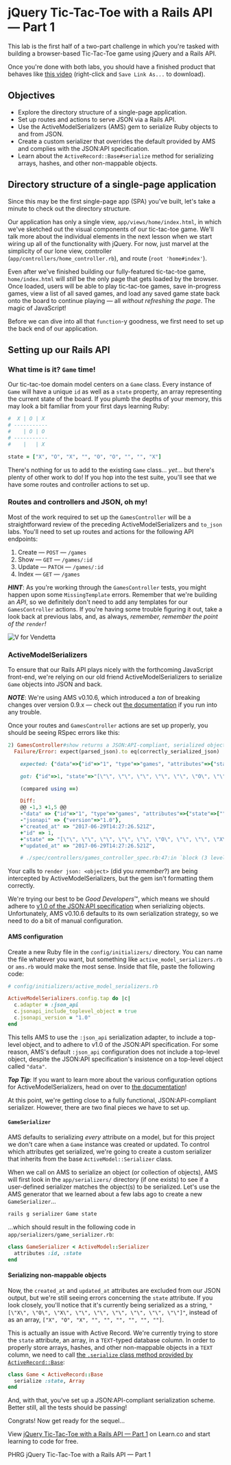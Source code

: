 # jQuery Tic-Tac-Toe with a Rails API — Part 1

This lab is the first half of a two-part challenge in which you're tasked with building a browser-based Tic-Tac-Toe game using jQuery and a Rails API.

Once you're done with both labs, you should have a finished product that behaves like [this video](http://flatiron-videos.s3.amazonaws.com/Learn%20Curriculum%20Helpers/ttt.mov) (right-click and `Save Link As...` to download).

## Objectives
- Explore the directory structure of a single-page application.
- Set up routes and actions to serve JSON via a Rails API.
- Use the ActiveModelSerializers (AMS) gem to serialize Ruby objects to and from JSON.
- Create a custom serializer that overrides the default provided by AMS and complies with the JSON:API specification.
- Learn about the `ActiveRecord::Base#serialize` method for serializing arrays, hashes, and other non-mappable objects.

## Directory structure of a single-page application
Since this may be the first single-page app (SPA) you've built, let's take a minute to check out the directory structure.

Our application has only a single view, `app/views/home/index.html`, in which we've sketched out the visual components of our tic-tac-toe game. We'll talk more about the individual elements in the next lesson when we start wiring up all of the functionality with jQuery. For now, just marvel at the simplicity of our lone view, controller (`app/controllers/home_controller.rb`), and route (`root 'home#index'`).

Even after we've finished building our fully-featured tic-tac-toe game, `home/index.html` will _still_ be the only page that gets loaded by the browser. Once loaded, users will be able to play tic-tac-toe games, save in-progress games, view a list of all saved games, and load any saved game state back onto the board to continue playing — all _without refreshing the page_. The magic of JavaScript!

Before we can dive into all that `function`-y goodness, we first need to set up the back end of our application.

## Setting up our Rails API

### What time is it? `Game` time!
Our tic-tac-toe domain model centers on a `Game` class. Every instance of `Game` will have a unique `id` as well as a `state` property, an array representing the current state of the board. If you plumb the depths of your memory, this may look a bit familiar from your first days learning Ruby:
```ruby
#  X | O | X
# -----------
#    | O | O
# -----------
#    |   | X

state = ["X", "O", "X", "", "O", "O", "", "", "X"]
```

There's nothing for us to add to the existing `Game` class... _yet_... but there's plenty of other work to do! If you hop into the test suite, you'll see that we have some routes and controller actions to set up.

### Routes and controllers and JSON, oh my!
Most of the work required to set up the `GamesController` will be a straightforward review of the preceding ActiveModelSerializers and `to_json` labs. You'll need to set up routes and actions for the following API endpoints:
1. Create — `POST` — `/games`
2. Show — `GET` — `/games/:id`
3. Update — `PATCH` — `/games/:id`
4. Index — `GET` — `/games`

***HINT***: As you're working through the `GamesController` tests, you might happen upon some `MissingTemplate` errors. Remember that we're building an *API*, so we definitely don't need to add any templates for our `GamesController` actions. If you're having some trouble figuring it out, take a look back at previous labs, and, as always, _remember, remember the point of the `render`!_

![V for Vendetta](https://user-images.githubusercontent.com/17556281/27201976-c7e3a00e-51ed-11e7-800b-e038f867ff01.gif)

### ActiveModelSerializers
To ensure that our Rails API plays nicely with the forthcoming JavaScript front-end, we're relying on our old friend ActiveModelSerializers to serialize `Game` objects into JSON and back.

***NOTE***: We're using AMS v0.10.6, which introduced a _ton_ of breaking changes over version 0.9.x — check out [the documentation](https://github.com/rails-api/active_model_serializers/tree/v0.10.6) if you run into any trouble.

Once your routes and `GamesController` actions are set up properly, you should be seeing RSpec errors like this:
```ruby
2) GamesController#show returns a JSON:API-compliant, serialized object representing the specified Game instance
  Failure/Error: expect(parsed_json).to eq(correctly_serialized_json)

    expected: {"data"=>{"id"=>"1", "type"=>"games", "attributes"=>{"state"=>["", "", "", "", "", "O", "", "", "X"]}}, "jsonapi"=>{"version"=>"1.0"}}

    got: {"id"=>1, "state"=>"[\"\", \"\", \"\", \"\", \"\", \"O\", \"\", \"\", \"X\"]", "created_at"=>"2017-06-29T14:27:26.521Z", "updated_at"=>"2017-06-29T14:27:26.521Z"}

    (compared using ==)

    Diff:
    @@ -1,3 +1,5 @@
    -"data" => {"id"=>"1", "type"=>"games", "attributes"=>{"state"=>["", "", "", "", "", "O", "", "", "X"]}},
    -"jsonapi" => {"version"=>"1.0"},
    +"created_at" => "2017-06-29T14:27:26.521Z",
    +"id" => 1,
    +"state" => "[\"\", \"\", \"\", \"\", \"\", \"O\", \"\", \"\", \"X\"]",
    +"updated_at" => "2017-06-29T14:27:26.521Z",

    # ./spec/controllers/games_controller_spec.rb:47:in `block (3 levels) in <top (required)>'
```

Your calls to `render json: <object>` (did you _remember_?) are being intercepted by ActiveModelSerializers, but the gem isn't formatting them correctly.

We're trying our best to be _Good Developers_™, which means we should adhere to [v1.0 of the JSON:API specification](http://jsonapi.org/format/1.0/) when serializing objects. Unfortunately, AMS v0.10.6 defaults to its own serialization strategy, so we need to do a bit of manual configuration.

#### AMS configuration
Create a new Ruby file in the `config/initializers/` directory. You can name the file whatever you want, but something like `active_model_serializers.rb` or `ams.rb` would make the most sense. Inside that file, paste the following code:
```ruby
# config/initializers/active_model_serializers.rb

ActiveModelSerializers.config.tap do |c|
  c.adapter = :json_api
  c.jsonapi_include_toplevel_object = true
  c.jsonapi_version = "1.0"
end
```

This tells AMS to use the `:json_api` serialization adapter, to include a top-level object, and to adhere to v1.0 of the JSON:API specification. For some reason, AMS's default `:json_api` configuration does not include a top-level object, despite the JSON:API specification's insistence on a top-level object called `"data"`.

***Top Tip***: If you want to learn more about the various configuration options for ActiveModelSerializers, head on over to [the documentation](https://github.com/rails-api/active_model_serializers/blob/v0.10.6/docs/general/configuration_options.md)!

At this point, we're getting close to a fully functional, JSON:API-compliant serializer. However, there are two final pieces we have to set up.

#### `GameSerializer`
AMS defaults to serializing _every_ attribute on a model, but for this project we don't care when a `Game` instance was created or updated. To control which attributes get serialized, we're going to create a custom serializer that inherits from the base `ActiveModel::Serializer` class.

When we call on AMS to serialize an object (or collection of objects), AMS will first look in the `app/serializers/` directory (if one exists) to see if a user-defined serializer matches the object(s) to be serialized. Let's use the AMS generator that we learned about a few labs ago to create a new `GameSerializer`...
```bash
rails g serializer Game state
```
...which should result in the following code in `app/serializers/game_serializer.rb`:
```ruby
class GameSerializer < ActiveModel::Serializer
  attributes :id, :state
end
```

#### Serializing non-mappable objects
Now, the `created_at` and `updated_at` attributes are excluded from our JSON output, but we're still seeing errors concerning the `state` attribute. If you look closely, you'll notice that it's currently being serialized as a string, `"[\"X\", \"O\", \"X\", \"\", \"\", \"\", \"\", \"\", \"\"]"`, instead of as an array, `["X", "O", "X", "", "", "", "", "", ""]`.

This is actually an issue with Active Record. We're currently trying to store the `state` attribute, an array, in a `TEXT`-typed database column. In order to properly store arrays, hashes, and other non-mappable objects in a `TEXT` column, we need to call [the `.serialize` class method provided by `ActiveRecord::Base`](http://api.rubyonrails.org/classes/ActiveRecord/Base.html):
```ruby
class Game < ActiveRecord::Base
  serialize :state, Array
end
```

And, with that, you've set up a JSON:API-compliant serialization scheme. Better still, all the tests should be passing!

Congrats! Now get ready for the sequel...

<p class='util--hide'>View <a href='https://learn.co/lessons/js-tictactoe-rails-api-backend'>jQuery Tic-Tac-Toe with a Rails API — Part 1</a> on Learn.co and start learning to code for free.</p>
<p data-visibility='hidden'>PHRG jQuery Tic-Tac-Toe with a Rails API — Part 1</p>